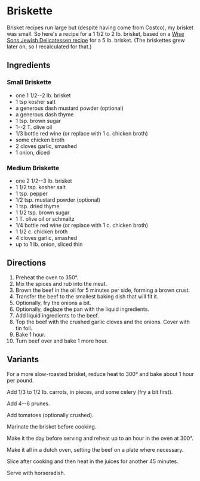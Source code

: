 # Briskette

Brisket recipes run large but (despite having come from Costco), my brisket was small.  So here's a recipe for a 1 1/2 to 2 lb. brisket, based on a [Wise Sons Jewish Delicatessen recipe](http://www.myrecipes.com/m/recipe/red-wine-onion-braised-brisket) for a 5 lb. brisket.  (The briskettes grew later on, so I recalculated for that.)

## Ingredients

### Small Briskette

* one 1 1/2--2 lb. brisket
* 1 tsp kosher salt
* a generous dash mustard powder (optional)
* a generous dash thyme 
* 1 tsp. brown sugar
* 1--2 T. olive oil
* 1/3 bottle red wine (or replace with 1 c. chicken broth)
* some chicken broth
* 2 cloves garlic, smashed
* 1 onion, diced

### Medium Briskette

* one 2 1/2--3 lb. brisket
* 1 1/2 tsp. kosher salt
* 1 tsp. pepper
* 1/2 tsp. mustard powder (optional)
* 1 tsp. dried thyme 
* 1 1/2 tsp. brown sugar
* 1 T. olive oil or schmaltz
* 1/4 bottle red wine (or replace with 1 c. chicken broth)
* 1 1/2 c. chicken broth
* 4 cloves garlic, smashed
* up to 1 lb. onion, sliced thin


## Directions

1. Preheat the oven to 350°.
1. Mix the spices and rub into the meat.
2. Brown the beef in the oil for 5 minutes per side, forming a brown crust.
3. Transfer the beef to the smallest baking dish that will fit it.
4. Optionally, fry the onions a bit.
5. Optionally, deglaze the pan with the liquid ingredients.
5. Add liquid ingredients to the beef.
5. Top the beef with the crushed garlic cloves and the onions.  Cover with tin foil.
6. Bake 1 hour.
3. Turn beef over and bake 1 more hour.

## Variants

For a more slow-roasted brisket, reduce heat to 300° and bake about 1 hour per pound.

Add 1/3 to 1/2 lb. carrots, in pieces, and some celery (fry a bit first).

Add 4--6 prunes.

Add tomatoes (optionally crushed).

Marinate the brisket before cooking.

Make it the day before serving and reheat up to an hour in the oven at 300°.

Make it all in a dutch oven, setting the beef on a plate where necessary.

Slice after cooking and then heat in the juices for another 45 minutes.

Serve with horseradish.



